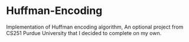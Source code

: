 # Huffman-Encoding
Implementation of Huffman encoding algorithm, An optional project from CS251 Purdue University that I decided to complete on my own.
